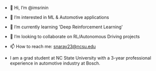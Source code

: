 - 👋 Hi, I’m @imsrinin
- 👀 I’m interested in ML & Automotive applications
- 🌱 I’m currently learning 'Deep Reinforcement Learning'
- 💞️ I’m looking to collaborate on RL/Autonomous Driving projects
- 📫 How to reach me: snaray23@ncsu.edu

- I am a grad student at NC State University with a 3-year professional experience in automotive industry at Bosch.

<!---
imsrinin/imsrinin is a ✨ special ✨ repository because its `README.md` (this file) appears on your GitHub profile.
You can click the Preview link to take a look at your changes.
--->
